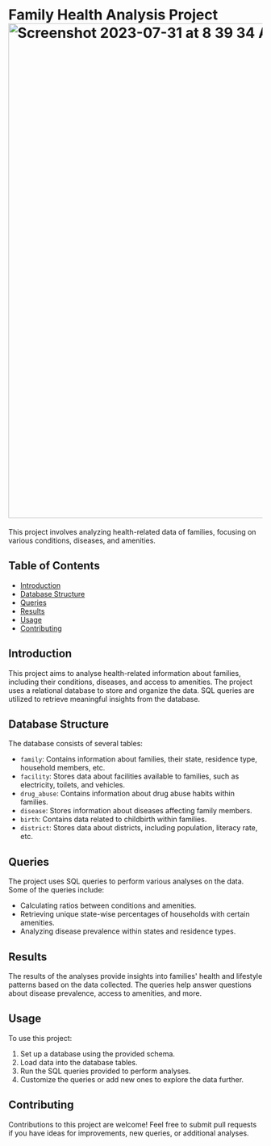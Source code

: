 # Family Health Analysis Project<img width="980" alt="Screenshot 2023-07-31 at 8 39 34 AM" src="https://github.com/Shobhit-Singhh/SQL_project_on_Indian_family_survey_dataset/assets/117563572/fa783622-e98e-4cb9-a4ad-b28612559d2e">


This project involves analyzing health-related data of families, focusing on various conditions, diseases, and amenities.

## Table of Contents

- [Introduction](#introduction)
- [Database Structure](#database-structure)
- [Queries](#queries)
- [Results](#results)
- [Usage](#usage)
- [Contributing](#contributing)

## Introduction

This project aims to analyse health-related information about families, including their conditions, diseases, and access to amenities. The project uses a relational database to store and organize the data. SQL queries are utilized to retrieve meaningful insights from the database.

## Database Structure

The database consists of several tables:

- `family`: Contains information about families, their state, residence type, household members, etc.
- `facility`: Stores data about facilities available to families, such as electricity, toilets, and vehicles.
- `drug_abuse`: Contains information about drug abuse habits within families.
- `disease`: Stores information about diseases affecting family members.
- `birth`: Contains data related to childbirth within families.
- `district`: Stores data about districts, including population, literacy rate, etc.

## Queries

The project uses SQL queries to perform various analyses on the data. Some of the queries include:

- Calculating ratios between conditions and amenities.
- Retrieving unique state-wise percentages of households with certain amenities.
- Analyzing disease prevalence within states and residence types.

## Results

The results of the analyses provide insights into families' health and lifestyle patterns based on the data collected. The queries help answer questions about disease prevalence, access to amenities, and more.

## Usage

To use this project:

1. Set up a database using the provided schema.
2. Load data into the database tables.
3. Run the SQL queries provided to perform analyses.
4. Customize the queries or add new ones to explore the data further.

## Contributing

Contributions to this project are welcome! Feel free to submit pull requests if you have ideas for improvements, new queries, or additional analyses.
